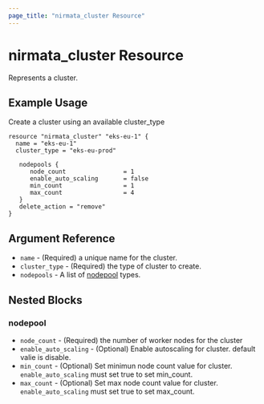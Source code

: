 ```yaml
---
page_title: "nirmata_cluster Resource"
---
```


# nirmata_cluster Resource

Represents a cluster. 

## Example Usage

Create a cluster using an available cluster_type

```hcl
resource "nirmata_cluster" "eks-eu-1" {
  name = "eks-eu-1"
  cluster_type = "eks-eu-prod"
 
   nodepools {
      node_count                = 1 
      enable_auto_scaling       = false
      min_count                 = 1
      max_count                 = 4
   }
   delete_action = "remove"
}

```

## Argument Reference

* `name` - (Required) a unique name for the cluster.
* `cluster_type` - (Required) the type of cluster to create.
* `nodepools` - A list of [nodepool](#nodepool) types.

## Nested Blocks

### nodepool

* `node_count` - (Required) the number of worker nodes for the cluster
* `enable_auto_scaling` - (Optional) Enable autoscaling for cluster. default valie is disable.
* `min_count` - (Optional) Set minimun node count value for cluster. `enable_auto_scaling` must set true to set min_count.
* `max_count` - (Optional) Set max node count value for cluster. `enable_auto_scaling` must set true to set max_count.

